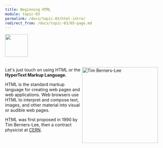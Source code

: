```yaml
---
title: Beginning HTML
module: topic-03
permalink: /docs/topic-03/html-intro/
redirect_from: /docs/topic-03/05-page.md
---
```


<img src="./../../../img/arrow-divider.svg" style="width: 75px; border: none; margin: 0px 0 20px 0" />

<div class="container-row">
  <img src="../img/berners-lee.png" alt="Tim Berners-Lee" style="float: right; width: 250px; margin-top: 0;" />

  <p>Let's just touch on using HTML or the <b>HyperText Markup Language.</b></p>

  <p>HTML is the standard markup language for creating web pages and web applications. Web browsers use HTML to interpret and compose text, images, and other material into visual or audible web pages.</p>

  <p>HTML was first proposed in 1990 by Tim Berners-Lee, then a contract physicist at <a href="https://home.cern/topics/birth-web" targe="_blank">CERN</a>.</p>
</div>
